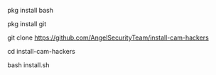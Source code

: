 pkg install bash 

pkg install git

git clone https://github.com/AngelSecurityTeam/install-cam-hackers

cd install-cam-hackers

bash install.sh
